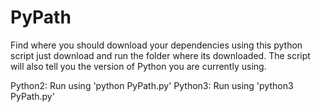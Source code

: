 # PyPath
Find where you should download your dependencies using this python script just download and run the folder where its downloaded. The script will also tell you the version of Python you are currently using. 


Python2: Run using 'python PyPath.py'
Python3: Run using 'python3 PyPath.py'
